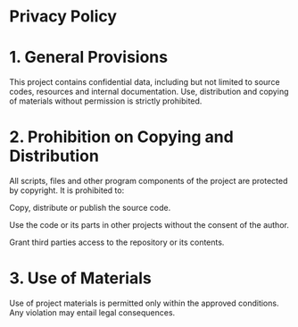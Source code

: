 # Privacy Policy

# 1. General Provisions

This project contains confidential data, including but not limited to source codes, resources and internal documentation. Use, distribution and copying of materials without permission is strictly prohibited.

# 2. Prohibition on Copying and Distribution

All scripts, files and other program components of the project are protected by copyright. It is prohibited to:

Copy, distribute or publish the source code.

Use the code or its parts in other projects without the consent of the author.

Grant third parties access to the repository or its contents.

# 3. Use of Materials

Use of project materials is permitted only within the approved conditions. Any violation may entail legal consequences.
